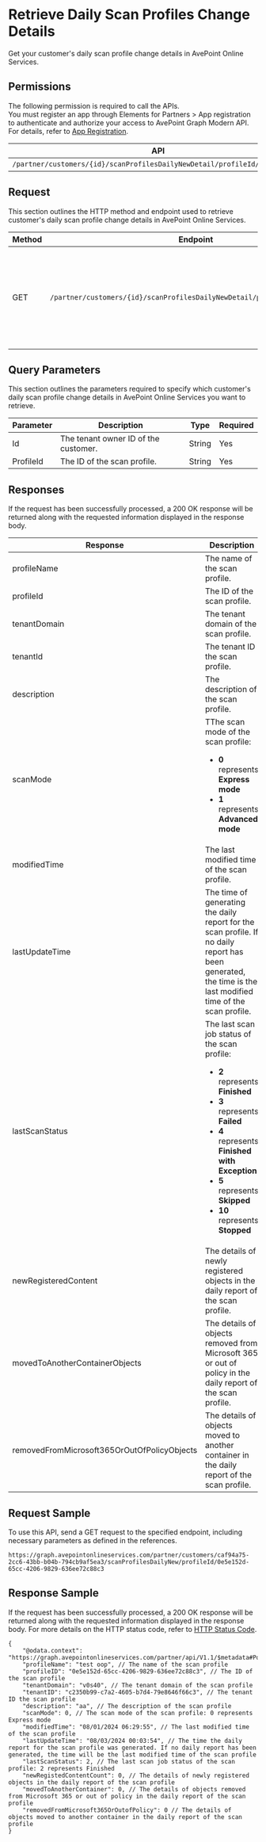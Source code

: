 # Retrieve Daily Scan Profiles Change Details

Get your customer's daily scan profile change details in AvePoint Online Services.

## Permissions  

The following permission is required to call the APIs.  
You must register an app through Elements for Partners > App registration to authenticate and authorize your access to AvePoint Graph Modern API. For details, refer to [App Registration](https://cdn.avepoint.com/assets/apelements-webhelp/avepoint-elements-for-partners/index.htm#!Documents/appregistration.htm).

| API | Permission Required |
|-----------|--------|
| `/partner/customers/{id}/scanProfilesDailyNewDetail/profileId/{ProfileId}`| partner.scanprofiles.read.all|  

## Request

This section outlines the HTTP method and endpoint used to retrieve customer's daily scan profile change details in AvePoint Online Services.

| Method | Endpoint | Description |  
|-----------|-----------|-----------|
|GET|`/partner/customers/{id}/scanProfilesDailyNewDetail/profileId/{ProfileId}`| Retrieves your customer's daily scan profile change details in AvePoint Online Services.|


## Query Parameters

This section outlines the parameters required to specify which customer's daily scan profile change details in AvePoint Online Services you want to retrieve.

| Parameter | Description | Type | Required |
| --- | --- | --- | --- |
| Id | The tenant owner ID of the customer. | String | Yes |
| ProfileId | The ID of the scan profile. | String | Yes |

## Responses

If the request has been successfully processed, a 200 OK response will be returned along with the requested information displayed in the response body.

| Response | Description | Type |
| --- | --- | --- |
| profileName | The name of the scan profile. | String |
| profileId | The ID of the scan profile. | String |
| tenantDomain | The tenant domain of the scan profile. | String |
| tenantId | The tenant ID the scan profile. | String |
| description | The description of the scan profile. | String |
| scanMode | TThe scan mode of the scan profile:<br> <ul><li> **0** represents **Express mode**</li><li> **1** represents **Advanced mode** | Int |
| modifiedTime | The last modified time of the scan profile. | String |
| lastUpdateTime | The time of generating the daily report for the scan profile. If no daily report has been generated, the time is the last modified time of the scan profile. | String |
| lastScanStatus | The last scan job status of the scan profile:<br> <ul><li> **2** represents **Finished**</li><li> **3** represents **Failed**</li><li> **4** represents **Finished with Exception**</li><li> **5** represents **Skipped**</li><li> **10** represents **Stopped** | Int |
| newRegisteredContent | The details of newly registered objects in the daily report of the scan profile. | String |
| movedToAnotherContainerObjects | The details of objects removed from Microsoft 365 or out of policy in the daily report of the scan profile. | String |
| removedFromMicrosoft365OrOutOfPolicyObjects | The details of objects moved to another container in the daily report of the scan profile. | String |

## Request Sample

To use this API, send a GET request to the specified endpoint, including necessary parameters as defined in the references.  

```
https://graph.avepointonlineservices.com/partner/customers/caf94a75-2cc6-43bb-b04b-794cb9af5ea3/scanProfilesDailyNew/profileId/0e5e152d-65cc-4206-9829-636ee72c88c3
```

## Response Sample

If the request has been successfully processed, a 200 OK response will be returned along with the requested information displayed in the response body. For more details on the HTTP status code, refer to [HTTP Status Code](/docs/use-avepoint-graph-modern-API/##HTTP-Status-Code).

```
{
    "@odata.context": "https://graph.avepointonlineservices.com/partner/api/V1.1/$metadata#Portal.Api.Model.ProfileDailyNewInfo",
    "profileName": "test oop", // The name of the scan profile
    "profileID": "0e5e152d-65cc-4206-9829-636ee72c88c3", // The ID of the scan profile
    "tenantDomain": "v0s40", // The tenant domain of the scan profile
    "tenantID": "c2350b99-c7a2-4605-b7d4-79e8646f66c3", // The tenant ID the scan profile
    "description": "aa", // The description of the scan profile
    "scanMode": 0, // The scan mode of the scan profile: 0 represents Express mode
    "modifiedTime": "08/01/2024 06:29:55", // The last modified time of the scan profile
    "lastUpdateTime": "08/03/2024 00:03:54", // The time the daily report for the scan profile was generated. If no daily report has been generated, the time will be the last modified time of the scan profile
    "lastScanStatus": 2, // The last scan job status of the scan profile: 2 represents Finished
    "newRegistedContentCount": 0, // The details of newly registered objects in the daily report of the scan profile
    "movedToAnotherContainer": 0, // The details of objects removed from Microsoft 365 or out of policy in the daily report of the scan profile
    "removedFromMicrosoft365OrOutofPolicy": 0 // The details of objects moved to another container in the daily report of the scan profile
}
```

